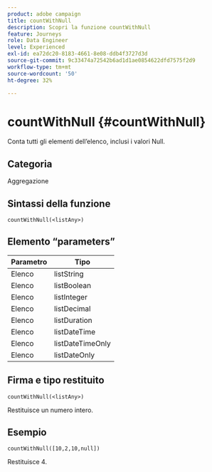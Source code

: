 ```yaml
---
product: adobe campaign
title: countWithNull
description: Scopri la funzione countWithNull
feature: Journeys
role: Data Engineer
level: Experienced
exl-id: ea72dc20-8183-4661-8e08-ddb4f3727d3d
source-git-commit: 9c33474a72542b6ad1d1ae0854622dfd7575f2d9
workflow-type: tm+mt
source-wordcount: '50'
ht-degree: 32%

---
```


# countWithNull {#countWithNull}

Conta tutti gli elementi dell’elenco, inclusi i valori Null.

## Categoria

Aggregazione

## Sintassi della funzione

`countWithNull(<listAny>)`

## Elemento “parameters”

| Parametro | Tipo |
|-----------|------------------|
| Elenco | listString |
| Elenco | listBoolean |
| Elenco | listInteger |
| Elenco | listDecimal |
| Elenco | listDuration |
| Elenco | listDateTime |
| Elenco | listDateTimeOnly |
| Elenco | listDateOnly |

## Firma e tipo restituito

`countWithNull(<listAny>)`

Restituisce un numero intero.

## Esempio

`countWithNull([10,2,10,null])`

Restituisce 4.
